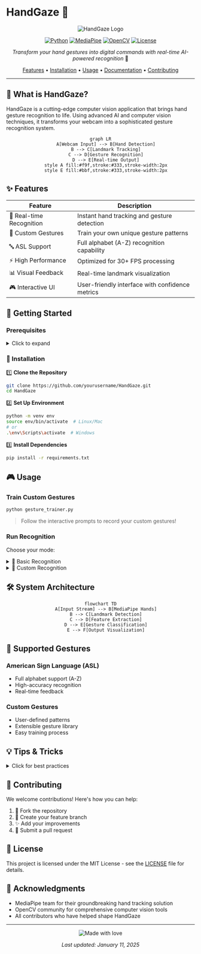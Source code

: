 # HandGaze 👋 

<div align="center">

![HandGaze Logo](https://img.shields.io/badge/HandGaze-Vision-blue?style=for-the-badge&logo=opencv)

[![Python](https://img.shields.io/badge/python-v3.7+-blue.svg)](https://www.python.org/)
[![MediaPipe](https://img.shields.io/badge/MediaPipe-Latest-green.svg)](https://mediapipe.dev/)
[![OpenCV](https://img.shields.io/badge/OpenCV-Latest-red.svg)](https://opencv.org/)
[![License](https://img.shields.io/badge/license-MIT-blue.svg)](LICENSE)

*Transform your hand gestures into digital commands with real-time AI-powered recognition* 🚀

[Features](#-features) • [Installation](#-installation) • [Usage](#-usage) • [Documentation](#-documentation) • [Contributing](#-contributing)

---

</div>

## 🌟 What is HandGaze?

HandGaze is a cutting-edge computer vision application that brings hand gesture recognition to life. Using advanced AI and computer vision techniques, it transforms your webcam into a sophisticated gesture recognition system.

<div align="center">

```mermaid
graph LR
    A[Webcam Input] --> B[Hand Detection]
    B --> C[Landmark Tracking]
    C --> D[Gesture Recognition]
    D --> E[Real-time Output]
    style A fill:#f9f,stroke:#333,stroke-width:2px
    style E fill:#bbf,stroke:#333,stroke-width:2px
```

</div>

## ✨ Features

<div align="center">

| Feature | Description |
|---------|-------------|
| 🎯 Real-time Recognition | Instant hand tracking and gesture detection |
| 🎨 Custom Gestures | Train your own unique gesture patterns |
| 🔤 ASL Support | Full alphabet (A-Z) recognition capability |
| ⚡ High Performance | Optimized for 30+ FPS processing |
| 📊 Visual Feedback | Real-time landmark visualization |
| 🎮 Interactive UI | User-friendly interface with confidence metrics |

</div>

## 🚀 Getting Started

### Prerequisites

<details>
<summary>Click to expand</summary>

- Python 3.7 or higher
- Webcam
- Required packages:
  ```bash
  pip install -r requirements.txt
  ```
</details>

### 🔧 Installation

1️⃣ **Clone the Repository**
```bash
git clone https://github.com/yourusername/HandGaze.git
cd HandGaze
```

2️⃣ **Set Up Environment**
```bash
python -m venv env
source env/bin/activate  # Linux/Mac
# or
.\env\Scripts\activate  # Windows
```

3️⃣ **Install Dependencies**
```bash
pip install -r requirements.txt
```

## 🎮 Usage

### Train Custom Gestures
```bash
python gesture_trainer.py
```
> Follow the interactive prompts to record your custom gestures!

### Run Recognition

Choose your mode:

<details>
<summary>🔵 Basic Recognition</summary>

```bash
python hand-recognition.py
```
- Perfect for getting started
- Pre-configured gesture sets
- Optimized for performance
</details>

<details>
<summary>🔴 Custom Recognition</summary>

```bash
python custom_hand_recognition.py
```
- Use your trained gestures
- Advanced recognition features
- Higher accuracy for custom patterns
</details>

## 🛠️ System Architecture

<div align="center">

```mermaid
flowchart TD
    A[Input Stream] --> B[MediaPipe Hands]
    B --> C[Landmark Detection]
    C --> D[Feature Extraction]
    D --> E[Gesture Classification]
    E --> F[Output Visualization]
```

</div>

## 📝 Supported Gestures

### American Sign Language (ASL)
- Full alphabet support (A-Z)
- High-accuracy recognition
- Real-time feedback

### Custom Gestures
- User-defined patterns
- Extensible gesture library
- Easy training process

## 💡 Tips & Tricks

<details>
<summary>Click for best practices</summary>

- 🎥 Ensure good lighting
- 🖐️ Keep hand within frame
- 📏 Maintain ~50cm distance
- 🎯 Use clear, deliberate movements
</details>

## 🤝 Contributing

We welcome contributions! Here's how you can help:

1. 🍴 Fork the repository
2. 🔧 Create your feature branch
3. ✨ Add your improvements
4. 📝 Submit a pull request

## 📄 License

This project is licensed under the MIT License - see the [LICENSE](LICENSE) file for details.

## 🙏 Acknowledgments

- MediaPipe team for their groundbreaking hand tracking solution
- OpenCV community for comprehensive computer vision tools
- All contributors who have helped shape HandGaze

<div align="center">

---

<img src="https://img.shields.io/badge/Made%20with-❤️-red.svg" alt="Made with love">

*Last updated: January 11, 2025*

</div>
